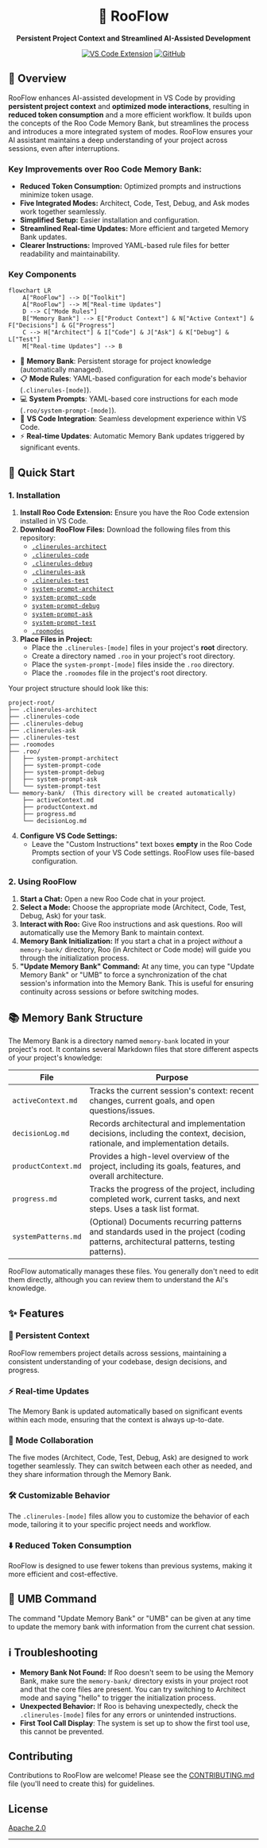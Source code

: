 <div align="center">

# 🧠 RooFlow

**Persistent Project Context and Streamlined AI-Assisted Development**

[![VS Code Extension](https://img.shields.io/badge/VS%20Code-Extension-blue.svg)](https://github.com/RooVetGit/Roo-Code)
[![GitHub](https://img.shields.io/badge/View%20on-GitHub-lightgrey.svg)]([INSERT_YOUR_ROOFLOW_REPO_LINK_HERE])

</div>

## 🎯 Overview

RooFlow enhances AI-assisted development in VS Code by providing **persistent project context** and **optimized mode interactions**, resulting in **reduced token consumption** and a more efficient workflow.  It builds upon the concepts of the Roo Code Memory Bank, but streamlines the process and introduces a more integrated system of modes. RooFlow ensures your AI assistant maintains a deep understanding of your project across sessions, even after interruptions.

### Key Improvements over Roo Code Memory Bank:

*   **Reduced Token Consumption:** Optimized prompts and instructions minimize token usage.
*   **Five Integrated Modes:**  Architect, Code, Test, Debug, and Ask modes work together seamlessly.
*   **Simplified Setup:**  Easier installation and configuration.
*   **Streamlined Real-time Updates:**  More efficient and targeted Memory Bank updates.
*   **Clearer Instructions:**  Improved YAML-based rule files for better readability and maintainability.

### Key Components

```mermaid
flowchart LR
    A["RooFlow"] --> D["Toolkit"]
    A["RooFlow"] --> M["Real-time Updates"]
    D --> C["Mode Rules"]
    B["Memory Bank"] --> E["Product Context"] & N["Active Context"] & F["Decisions"] & G["Progress"]
    C --> H["Architect"] & I["Code"] & J["Ask"] & K["Debug"] & L["Test"]
    M["Real-time Updates"] --> B
```

- 🧠 **Memory Bank**: Persistent storage for project knowledge (automatically managed).
- 📋 **Mode Rules**: YAML-based configuration for each mode's behavior (`.clinerules-[mode]`).
- 💻 **System Prompts**: YAML-based core instructions for each mode (`.roo/system-prompt-[mode]`).
- 🔧 **VS Code Integration**: Seamless development experience within VS Code.
- ⚡ **Real-time Updates**:  Automatic Memory Bank updates triggered by significant events.

## 🚀 Quick Start

### 1. Installation

1.  **Install Roo Code Extension:** Ensure you have the Roo Code extension installed in VS Code.
2.  **Download RooFlow Files:** Download the following files from this repository:
    *   [`.clinerules-architect`](https://github.com/GreatScottyMac/RooFlow/blob/main/.clinerules-architect)
    *   [`.clinerules-code`](https://github.com/GreatScottyMac/RooFlow/blob/main/.clinerules-code)
    *   [`.clinerules-debug`](https://github.com/GreatScottyMac/RooFlow/blob/main/.clinerules-debug)
    *   [`.clinerules-ask`](https://github.com/GreatScottyMac/RooFlow/blob/main/.clinerules-ask)
    *   [`.clinerules-test`](https://github.com/GreatScottyMac/RooFlow/blob/main/.clinerules-test)
    *   [`system-prompt-architect`](https://github.com/GreatScottyMac/RooFlow/blob/main/.roo/system-prompt-architect)
    *   [`system-prompt-code`](https://github.com/GreatScottyMac/RooFlow/blob/main/.roo/system-prompt-code)
    *   [`system-prompt-debug`](https://github.com/GreatScottyMac/RooFlow/blob/main/.roo/system-prompt-debug)
    *   [`system-prompt-ask`](https://github.com/GreatScottyMac/RooFlow/blob/main/.roo/system-prompt-ask)
    *   [`system-prompt-test`](https://github.com/GreatScottyMac/RooFlow/blob/main/.roo/system-prompt-test)
    *   [`.roomodes`](https://github.com/GreatScottyMac/RooFlow/blob/main/.roomodes)
3.  **Place Files in Project:**
    *   Place the `.clinerules-[mode]` files in your project's **root** directory.
    *   Create a directory named `.roo` in your project's root directory.
    *   Place the `system-prompt-[mode]` files inside the `.roo` directory.
    * Place the `.roomodes` file in the project's root directory.

Your project structure should look like this:

```
project-root/
├── .clinerules-architect
├── .clinerules-code
├── .clinerules-debug
├── .clinerules-ask
├── .clinerules-test
├── .roomodes
├── .roo/
│   ├── system-prompt-architect
│   ├── system-prompt-code
│   ├── system-prompt-debug
│   ├── system-prompt-ask
│   └── system-prompt-test
└── memory-bank/  (This directory will be created automatically)
    ├── activeContext.md
    ├── productContext.md
    ├── progress.md
    └── decisionLog.md
```

4. **Configure VS Code Settings:**
   *  Leave the "Custom Instructions" text boxes **empty** in the Roo Code Prompts section of your VS Code settings. RooFlow uses file-based configuration.

### 2. Using RooFlow

1.  **Start a Chat:** Open a new Roo Code chat in your project.
2.  **Select a Mode:** Choose the appropriate mode (Architect, Code, Test, Debug, Ask) for your task.
3.  **Interact with Roo:**  Give Roo instructions and ask questions. Roo will automatically use the Memory Bank to maintain context.
4.  **Memory Bank Initialization:**  If you start a chat in a project *without* a `memory-bank/` directory, Roo (in Architect or Code mode) will guide you through the initialization process.
5. **"Update Memory Bank" Command:** At any time, you can type "Update Memory Bank" or "UMB" to force a synchronization of the chat session's information into the Memory Bank. This is useful for ensuring continuity across sessions or before switching modes.

## 📚 Memory Bank Structure

The Memory Bank is a directory named `memory-bank` located in your project's root. It contains several Markdown files that store different aspects of your project's knowledge:

| File                 | Purpose                                                                                                                               |
| -------------------- | ------------------------------------------------------------------------------------------------------------------------------------- |
| `activeContext.md`   | Tracks the current session's context: recent changes, current goals, and open questions/issues.                                       |
| `decisionLog.md`     | Records architectural and implementation decisions, including the context, decision, rationale, and implementation details.        |
| `productContext.md`  | Provides a high-level overview of the project, including its goals, features, and overall architecture.                             |
| `progress.md`        | Tracks the progress of the project, including completed work, current tasks, and next steps.  Uses a task list format.               |
| `systemPatterns.md` | (Optional) Documents recurring patterns and standards used in the project (coding patterns, architectural patterns, testing patterns). |

RooFlow automatically manages these files. You generally don't need to edit them directly, although you can review them to understand the AI's knowledge.

## ✨ Features

### 🧠 Persistent Context

RooFlow remembers project details across sessions, maintaining a consistent understanding of your codebase, design decisions, and progress.

### ⚡ Real-time Updates

The Memory Bank is updated automatically based on significant events within each mode, ensuring that the context is always up-to-date.

### 🤝 Mode Collaboration

The five modes (Architect, Code, Test, Debug, Ask) are designed to work together seamlessly.  They can switch between each other as needed, and they share information through the Memory Bank.

### 🛠️ Customizable Behavior

The `.clinerules-[mode]` files allow you to customize the behavior of each mode, tailoring it to your specific project needs and workflow.

### ⬇️ Reduced Token Consumption

RooFlow is designed to use fewer tokens than previous systems, making it more efficient and cost-effective.

## 📝 UMB Command
The command "Update Memory Bank" or "UMB" can be given at any time to update the memory bank with information from the current chat session.

## ℹ️ Troubleshooting

*   **Memory Bank Not Found:** If Roo doesn't seem to be using the Memory Bank, make sure the `memory-bank/` directory exists in your project root and that the core files are present. You can try switching to Architect mode and saying "hello" to trigger the initialization process.
*   **Unexpected Behavior:** If Roo is behaving unexpectedly, check the `.clinerules-[mode]` files for any errors or unintended instructions.
* **First Tool Call Display**: The system is set up to show the first tool use, this cannot be prevented.

## Contributing

Contributions to RooFlow are welcome! Please see the [CONTRIBUTING.md](CONTRIBUTING.md) file (you'll need to create this) for guidelines.

## License
  [Apache 2.0](LICENSE)

---
```
